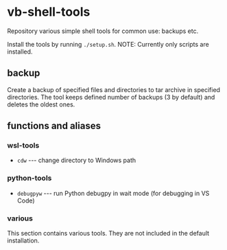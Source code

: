 # vb-shell-tools

Repository various simple shell tools for common use: backups etc.

Install the tools by running `./setup.sh`. NOTE: Currently only scripts
are installed.

## backup

Create a backup of specified files and directories to tar archive
in specified directories. The tool keeps defined number of backups
(3 by default) and deletes the oldest ones.

## functions and aliases

### wsl-tools

- `cdw` --- change directory to Windows path

### python-tools

- `debugpyw` --- run Python debugpy in wait mode (for debugging in VS Code)

### various

This section contains various tools. They are not included in the default
installation.
